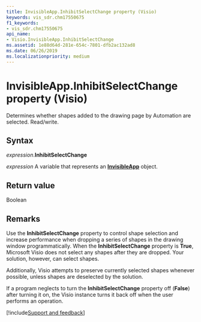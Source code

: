 ```yaml
---
title: InvisibleApp.InhibitSelectChange property (Visio)
keywords: vis_sdr.chm17550675
f1_keywords:
- vis_sdr.chm17550675
api_name:
- Visio.InvisibleApp.InhibitSelectChange
ms.assetid: 1e88d64d-281e-654c-7801-dfb2ac132ad8
ms.date: 06/26/2019
ms.localizationpriority: medium
---
```



# InvisibleApp.InhibitSelectChange property (Visio)

Determines whether shapes added to the drawing page by Automation are selected. Read/write.


## Syntax

_expression_.**InhibitSelectChange**

_expression_ A variable that represents an **[InvisibleApp](Visio.InvisibleApp.md)** object.


## Return value

Boolean


## Remarks

Use the **InhibitSelectChange** property to control shape selection and increase performance when dropping a series of shapes in the drawing window programmatically. When the **InhibitSelectChange** property is **True**, Microsoft Visio does not select any shapes after they are dropped. Your solution, however, can select shapes.

Additionally, Visio attempts to preserve currently selected shapes whenever possible, unless shapes are deselected by the solution.

If a program neglects to turn the **InhibitSelectChange** property off (**False**) after turning it on, the Visio instance turns it back off when the user performs an operation.

[!include[Support and feedback](~/includes/feedback-boilerplate.md)]
